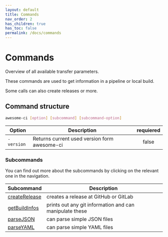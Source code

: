 ```yaml
---
layout: default
title: Commands
nav_order: 2
has_children: true
has_toc: false
permalink: /docs/commands
---
```


# Commands

Overview of all available transfer parameters.

These commands are used to get information in a pipeline or local build.

Some calls can also create releases or more.

## Command structure

```bash
awesome-ci [option] [subcommand] [subcommand-option]
```

| Option          | Description                                             | requiered |
| --------------- | ------------------------------------------------------- |:---------:|
| `-version`      | Returns current used version form awesome-ci            | false     |

### Subcommands

You can find out more about the subcommands by clicking on the relevant one in the navigation.

| Subcommand                                                                         | Description                                             |
| ---------------------------------------------------------------------------------- | ------------------------------------------------------- |
| [createRelease](https://eksrvb.github.io/awesome-ci/commands/createRelease.html)   | creates a release at GitHub or GitLab                   |
| [getBuildInfos](https://eksrvb.github.io/awesome-ci/commands/getBuildInfos.html)   | prints out any git information and can manipulate these |
| [parseJSON](https://eksrvb.github.io/awesome-ci/commands/parseJSON.html)           | can parse simple JSON files                             |
| [parseYAML](https://eksrvb.github.io/awesome-ci/commands/parseYAML.html)           | can parse simple YAML files                             |
